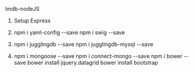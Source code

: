 Imdb-nodeJS

1. Setup Express
2.  npm i yaml-config --save
    npm i swig --save
3.
    npm i jugglingdb --save
    npm i jugglingdb-mysql --save

4.  npm i mongoose --save
    npm i connect-mongo --save
    npm i bower --save
    bower install jquery.datagrid
    bower install bootstrap